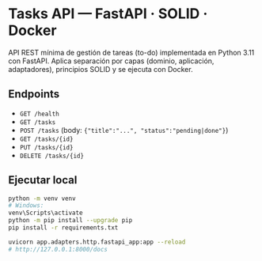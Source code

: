 # Tasks API — FastAPI · SOLID · Docker

API REST mínima de gestión de tareas (to-do) implementada en Python 3.11 con FastAPI. Aplica separación por capas (dominio, aplicación, adaptadores), principios SOLID y se ejecuta con Docker.

## Endpoints
- `GET /health`
- `GET /tasks`
- `POST /tasks`  (body: `{"title":"...", "status":"pending|done"}`)
- `GET /tasks/{id}`
- `PUT /tasks/{id}`
- `DELETE /tasks/{id}`

## Ejecutar local       
```bash
python -m venv venv
# Windows:
venv\Scripts\activate
python -m pip install --upgrade pip
pip install -r requirements.txt

uvicorn app.adapters.http.fastapi_app:app --reload
# http://127.0.0.1:8000/docs